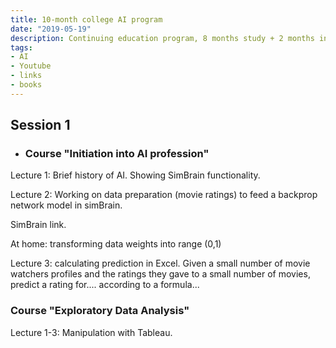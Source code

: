 ```yaml
---
title: 10-month college AI program
date: "2019-05-19"
description: Continuing education program, 8 months study + 2 months internship. Cirruculum.
tags: 
- AI
- Youtube
- links
- books
---
```

## Session 1

- ### Course "Initiation into AI profession"

Lecture 1: Brief history of AI. Showing SimBrain functionality.

Lecture 2: Working on data preparation (movie ratings) to feed a backprop network model in simBrain.

SimBrain link.

At home: transforming data weights into range (0,1)

Lecture 3: calculating prediction in Excel. Given a small number of movie watchers profiles and the ratings they gave to a small number of movies, predict a rating for....
according to a formula...

### Course "Exploratory Data Analysis"

Lecture 1-3: Manipulation with Tableau.
